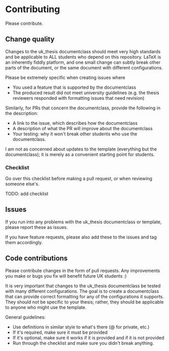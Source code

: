 # Contributing

Please contribute.

## Change quality

Changes to the uk_thesis documentclass should meet very high standards and be applicable to ALL students who depend on this repository. LaTeX is an inherently fiddly platform, and one small change can subtly break other parts of the document, or the same document with different configurations.

Please be extremely specific when creating issues where

- You used a feature that is supported by the documentclass
- The produced result did not meet university guidelines (e.g. the thesis reviewers responded with formatting issues that need revision)

Similarly, for PRs that concern the documentclass, provide the following in the description:

- A link to the issue, which describes how the documentclass 
- A description of what the PR will improve about the documentclass
- Your testing: why it won't break other students who use the documentclass.

I am not as concerned about updates to the template (everything but the documentclass); it is merely as a convenient starting point for students.

### Checklist

Go over this checklist before making a pull request, or when reviewing someone else's.

TODO: add checklist

## Issues

If you run into any problems with the uk_thesis documentclass or template, please report these as issues.

If you have feature requests, please also add these to the issues and tag them accordingly.

## Code contributions

Please contribute changes in the form of pull requests. Any improvements you make or bugs you fix will benefit future UK students :)

It is very important that changes to the uk_thesis documentclass be tested with many different configurations. The goal is to create a documentclass that can provide correct formatting for any of the configurations it supports. They should not be specific to your thesis; rather, they should be applicable to anyone who might use the template.

General guidelines:
- Use definitions in similar style to what's there (@ for private, etc.)
- If it's required, make sure it must be provided
- If it's optional, make sure it works if it is provided and if it is not provided
- Run through the checklist and make sure you didn't break anything.